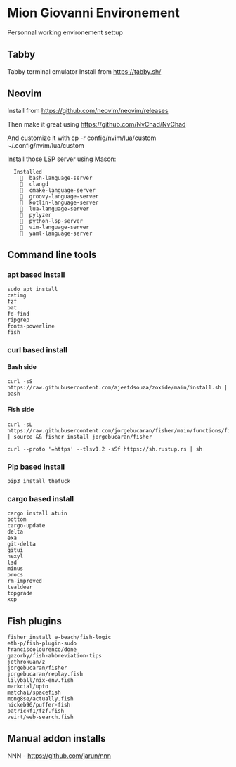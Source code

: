 
# Mion Giovanni Environement

Personnal working environement settup

## Tabby
Tabby terminal emulator 
Install from https://tabby.sh/

## Neovim
Install from https://github.com/neovim/neovim/releases

Then make it great using https://github.com/NvChad/NvChad

And customize it with cp -r config/nvim/lua/custom ~/.config/nvim/lua/custom 

Install those LSP server using Mason:
```
  Installed
    󰄳  bash-language-server 
    󰄳  clangd 
    󰄳  cmake-language-server 
    󰄳  groovy-language-server 
    󰄳  kotlin-language-server 
    󰄳  lua-language-server 
    󰄳  pylyzer 
    󰄳  python-lsp-server 
    󰄳  vim-language-server 
    󰄳  yaml-language-server 
```

## Command line tools
### apt based install
```
sudo apt install
catimg
fzf
bat
fd-find
ripgrep
fonts-powerline
fish
```
### curl based install
#### Bash side
```
curl -sS https://raw.githubusercontent.com/ajeetdsouza/zoxide/main/install.sh | bash
```
#### Fish side
```
curl -sL https://raw.githubusercontent.com/jorgebucaran/fisher/main/functions/fisher.fish | source && fisher install jorgebucaran/fisher
```
```
curl --proto '=https' --tlsv1.2 -sSf https://sh.rustup.rs | sh
```

### Pip based install
```
pip3 install thefuck
```

### cargo based install
```
cargo install atuin
bottom
cargo-update
delta
exa
git-delta
gitui
hexyl
lsd
minus
procs
rm-improved
tealdeer
topgrade
xcp
```

## Fish plugins
```
fisher install e-beach/fish-logic
eth-p/fish-plugin-sudo
franciscolourenco/done
gazorby/fish-abbreviation-tips
jethrokuan/z
jorgebucaran/fisher
jorgebucaran/replay.fish
lilyball/nix-env.fish
markcial/upto
matchai/spacefish
mong8se/actually.fish
nickeb96/puffer-fish
patrickf1/fzf.fish
veirt/web-search.fish
```

## Manual addon installs
NNN - https://github.com/jarun/nnn

